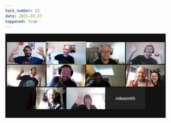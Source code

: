 ```yaml
---
hack_number: 12
date: 2021-03-27
happened: true
---
```

![A crowd of friendly Remote Hackers on a Zoom call](/images/2021-03_zoom-crowd.jpg)